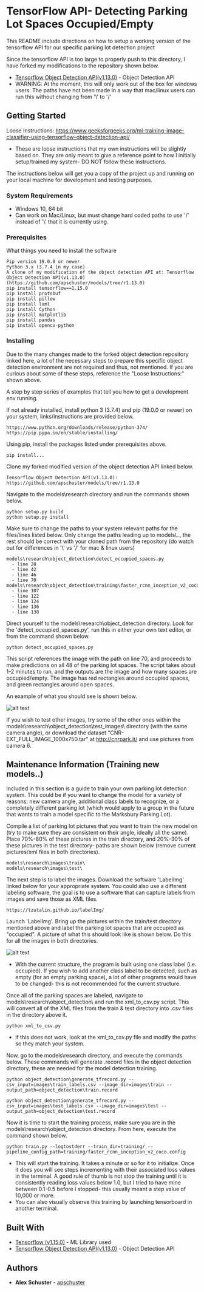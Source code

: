 # TensorFlow API- Detecting Parking Lot Spaces Occupied/Empty
This README include directions on how to setup a working version of the tensorflow API for our specific parking lot detection project

Since the tensorflow API is too large to properly push to this directory, I have forked my modifications to the repository shown below.
* [Tensorflow Object Detection API(v1.13.0)](https://github.com/apschuster/models/tree/r1.13.0) - Object Detection API
* WARNING: At the moment, this will only work out of the box for windows users. The paths have not been made in a way that mac/linux users can run this without changing from '\\' to '/'


## Getting Started

Loose Instructions: https://www.geeksforgeeks.org/ml-training-image-classifier-using-tensorflow-object-detection-api/
* These are loose instructions that my own instructions will be slightly based on. They are only meant to give a reference point to how I initially setup/trained my system- DO NOT follow these instructions.

The instructions below will get you a copy of the project up and running on your local machine for development and testing purposes.

### System Requirements
* Windows 10, 64 bit
* Can work on Mac/Linux, but must change hard coded paths to use '/' instead of '\\' that it is currently using.

### Prerequisites

What things you need to install the software

```
Pip version 19.0.0 or newer
Python 3.x (3.7.4 in my case)
A clone of my modification of the object detection API at: Tensorflow Object Detection API(v1.13.0)(https://github.com/apschuster/models/tree/r1.13.0)
pip install tensorflow==1.15.0
pip install protobuf
pip install pillow
pip install lxml
pip install Cython
pip install matplotlib
pip install pandas
pip install opencv-python 

```

### Installing
Due to the many changes made to the forked object detection repository linked here, a lot of the necessary steps to prepare this specific object detection environment are not required and thus, not mentioned. If you are curious about some of these steps, reference the "Loose Instructions:" shown above.



A step by step series of examples that tell you how to get a development env running.

If not already installed, install python 3 (3.7.4) and pip (19.0.0 or newer) on your system, links/instructions are provided below.
```
https://www.python.org/downloads/release/python-374/
https://pip.pypa.io/en/stable/installing/
```

Using pip, install the packages listed under prerequisites above.

```
pip install...
```

Clone my forked modified version of the object detection API linked below.

```
Tensorflow Object Detection API(v1.13.0): https://github.com/apschuster/models/tree/r1.13.0
```

Navigate to the models\research directory and run the commands shown below.

```
python setup.py build
python setup.py install
```

Make sure to change the paths to your system relevant paths for the files/lines listed below. Only change the paths leading up to models\\.., the rest should be correct with your cloned path from the repository (do watch out for differences in '\\' vs '/' for mac & linux users)

```
models\research\object_detection\detect_occupied_spaces.py
  - line 28
  - line 42
  - line 46
  - line 70
models\research\object_detection\training\faster_rcnn_inception_v2_coco.config
  - line 107
  - line 122
  - line 124
  - line 136
  - line 138

```

Direct yourself to the models\research\object_detection directory. Look for the 'detect_occupied_spaces.py', run this in either your own text editor, or from the command shown below.

```
python detect_occupied_spaces.py
```

This script references the image with the path on line 70, and proceeds to make predictions on all 48 of the parking lot spaces. The script takes about 1-2 minutes to run, and the outputs are the image and how many spaces are occupied/empty. The image has red rectangles around occupied spaces, and green rectangles around open spaces.

An example of what you should see is shown below.



![alt text](exampleoutput.jpg "Example Output")



If you wish to test other images, try some of the other ones within the models\research\object_detection\test_images\ directory (with the same camera angle), or download the dataset "CNR-EXT_FULL_IMAGE_1000x750.tar" at http://cnrpark.it/ and use pictures from camera 6.


## Maintenance Information (Training new models..)

Included in this section is a guide to train your own parking lot detection system. This could be if you want to change the model for a variety of reasons: new camera angle, additional class labels to recognize, or a completely different parking lot (which would apply to a group in the future that wants to train a model specific to the Marksbury Parking Lot).

Compile a list of parking lot pictures that you want to train the new model on (try to make sure they are consistent on their angle, ideally all the same). Place 70%-80% of these pictures in the train directory, and 20%-30% of these pictures in the test directory- paths are shown below (remove current pictures/xml files in both directories).

```
models\research\images\train\
models\research\images\test\
```

The next step is to label the images. Download the software 'LabelImg' linked below for your appropriate system. You could also use a different labeling software, the goal is to use a software that can capture labels from images and save those as XML files.

```
https://tzutalin.github.io/labelImg/
```

Launch 'LabelImg'. Bring up the pictures within the train/test directory mentioned above and label the parking lot spaces that are occupied as "occupied". A picture of what this should look like is shown below. Do this for all the images in both directories. 

![alt text](trainingExample.JPG "Labeling")

* With the current structure, the program is built using one class label (i.e. occupied). If you wish to add another class label to be detected, such as empty (for an empty parking space), a lot of other programs would have to be changed- this is not recommended for the current structure.


Once all of the parking spaces are labeled, navigate to models\research\object_detection\ and run the xml_to_csv.py script. This will convert all of the XML files from the train & test directory into .csv files in the directory above it.

```
python xml_to_csv.py
```
* if this does not work, look at the xml_to_csv.py file and modify the paths so they match your system.

Now, go to the models\research directory, and execute the commands below. These commands will generate .record files in the object detection directory, these are needed for the model detection training.

```
python object_detection\generate_tfrecord.py --csv_input=images\train_labels.csv --image_dir=images\train --output_path=object_detection\train.record

python object_detection\generate_tfrecord.py --csv_input=images\test_labels.csv --image_dir=images\test --output_path=object_detection\test.record
```

Now it is time to start the training process, make sure you are in the models\research\object_detection directory. From here, execute the command shown below.

```
python train.py --logtostderr --train_dir=training/ --pipeline_config_path=training/faster_rcnn_inception_v2_coco.config
```
* This will start the training. It takes a minute or so for it to initialize. Once it does you will see steps incrementing with their associated loss values in the terminal. A good rule of thumb is not stop the training until it is consistently reading loss values below 1.0, but I tried to have mine between 0.1-0.5 before I stopped- this usually meant a step value of 10,000 or more.
* You can also visually observe this training by launching tensorboard in another terminal.

## Built With

* [Tensorflow (v1.15.0)](https://www.tensorflow.org/versions/r1.15/api_docs/python/tf) - ML Library used
* [Tensorflow Object Detection API(v1.13.0)](https://github.com/apschuster/models/tree/r1.13.0) - Object Detection API


## Authors

* **Alex Schuster** - [apschuster](https://github.com/apschuster)
